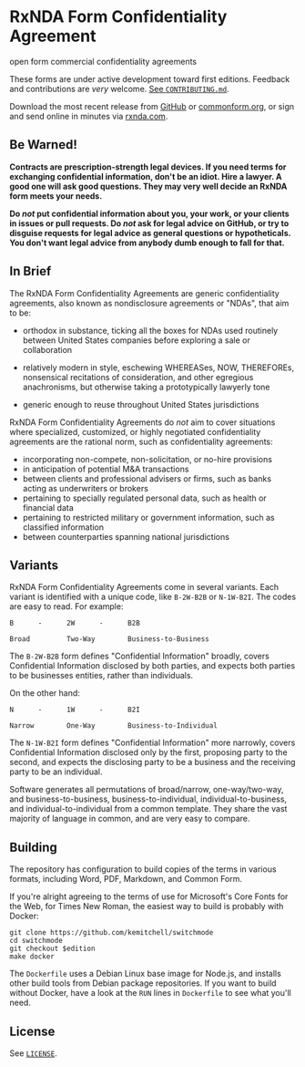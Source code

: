 # RxNDA Form Confidentiality Agreement

open form commercial confidentiality agreements

These forms are under active development toward first editions.  Feedback and contributions are _very_ welcome.  [See `CONTRIBUTING.md`](./CONTRIBUTING.md).

Download the most recent release from [GitHub](https://github.com/rxnda/rxnda-forms/releases) or [commonform.org](https://commonform.org/publications/rxnda), or sign and send online in minutes via [rxnda.com](https://rxnda.com).

## Be Warned!

**Contracts are prescription-strength legal devices.  If you need terms for exchanging confidential information, don't be an idiot.  Hire a lawyer.  A good one will ask good questions.  They may very well decide an RxNDA form meets your needs.**

**Do _not_ put confidential information about you, your work, or your clients in issues or pull requests.  Do _not_ ask for legal advice on GitHub, or try to disguise requests for legal advice as general questions or hypotheticals.  You don't want legal advice from anybody dumb enough to fall for that.**

## In Brief

The RxNDA Form Confidentiality Agreements are generic confidentiality agreements, also known as nondisclosure agreements or "NDAs", that aim to be:

- orthodox in substance, ticking all the boxes for NDAs used routinely between United States companies before exploring a sale or collaboration

- relatively modern in style, eschewing WHEREASes, NOW, THEREFOREs, nonsensical recitations of consideration, and other egregious anachronisms, but otherwise taking a prototypically lawyerly tone

- generic enough to reuse throughout United States jurisdictions

RxNDA Form Confidentiality Agreements do _not_ aim to cover situations where specialized, customized, or highly negotiated confidentiality agreements are the rational norm, such as confidentiality agreements:

- incorporating non-compete, non-solicitation, or no-hire provisions
- in anticipation of potential M&A transactions
- between clients and professional advisers or firms, such as banks acting as underwriters or brokers
- pertaining to specially regulated personal data, such as health or financial data
- pertaining to restricted military or government information, such as classified information
- between counterparties spanning national jurisdictions

## Variants

RxNDA Form Confidentiality Agreements come in several variants.  Each variant is identified with a unique code, like `B-2W-B2B` or `N-1W-B2I`.  The codes are easy to read.  For example:

    B      -      2W      -      B2B
    
    Broad         Two-Way        Business-to-Business

The `B-2W-B2B` form defines "Confidential Information" broadly, covers Confidential Information disclosed by both parties, and expects both parties to be businesses entities, rather than individuals.

On the other hand:

    N      -      1W      -      B2I
    
    Narrow        One-Way        Business-to-Individual

The `N-1W-B2I` form defines "Confidential Information" more narrowly, covers Confidential Information disclosed only by the first, proposing party to the second, and expects the disclosing party to be a business and the receiving party to be an individual.

Software generates all permutations of broad/narrow, one-way/two-way, and business-to-business, business-to-individual, individual-to-business, and individual-to-individual from a common template.  They share the vast majority of language in common, and are very easy to compare.

## Building

The repository has configuration to build copies of the terms in various formats, including Word, PDF, Markdown, and Common Form.

If you're alright agreeing to the terms of use for Microsoft's Core Fonts for the Web, for Times New Roman, the easiest way to build is probably with Docker:

```shellsession
git clone https://github.com/kemitchell/switchmode
cd switchmode
git checkout $edition
make docker
```

The `Dockerfile` uses a Debian Linux base image for Node.js, and installs other build tools from Debian package repositories.  If you want to build without Docker, have a look at the `RUN` lines in `Dockerfile` to see what you'll need.

## License

See [`LICENSE`](./LICENSE).
